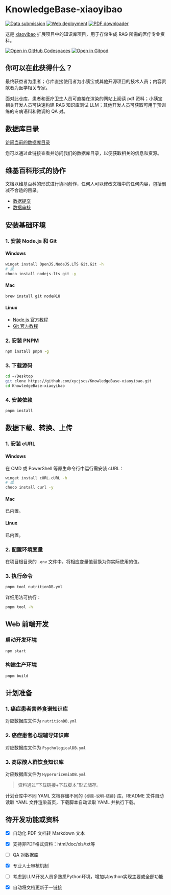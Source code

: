 # KnowledgeBase-xiaoyibao

[![Data submission](https://github.com/xycjscs/KnowledgeBase-xiaoyibao/actions/workflows/submit-data.yml/badge.svg)][1]
[![Web deployment](https://github.com/xycjscs/KnowledgeBase-xiaoyibao/actions/workflows/deploy-Web.yml/badge.svg)][2]
[![PDF downloader](https://github.com/xycjscs/KnowledgeBase-xiaoyibao/actions/workflows/fetch-PDF.yml/badge.svg)][3]

这是 [xiaoyibao][4] 扩展项目中的知识库项目，用于存储生成 RAG 所需的医疗专业资料。

[![Open in GitHub Codespaces](https://github.com/codespaces/badge.svg)][5]
[![Open in Gitpod](https://gitpod.io/button/open-in-gitpod.svg)][6]

## 你可以在此获得什么？

最终获益者为患者；仓库直接使用者为小胰宝或其他开源项目的技术人员；内容贡献者为医学相关专家。

面对此仓库，患者和医疗卫生人员可直接在渲染的网站上阅读 pdf 资料；小胰宝相关开发人员可快速构建 RAG 知识库测试 LLM；其他开发人员可获取可用于预训练的专病语料和微调的 QA 对。

## 数据库目录

[访问当前的数据库目录](https://xycjscs.github.io/KnowledgeBase-xiaoyibao/)

您可以通过此链接查看并访问我们的数据库目录，以便获取相关的信息和资源。

## 维基百科形式的协作

文档以维基百科的形式进行协同创作，任何人可以修改文档中的任何内容，包括删减不合适的目录。

- [数据提交](https://github.com/xycjscs/KnowledgeBase-xiaoyibao/issues/new?&template=submit-data.yml&labels=documentation&assignees=xycjscs)
- [数据审核](https://github.com/xycjscs/KnowledgeBase-xiaoyibao/issues?q=is%3Aopen+is%3Aissue+label%3Adocumentation)

## 安装基础环境

### 1. 安装 Node.js 和 Git

#### Windows

```sh
winget install OpenJS.NodeJS.LTS Git.Git -h
# 或
choco install nodejs-lts git -y
```

#### Mac

```sh
brew install git node@18
```

#### Linux

- [Node.js 官方教程](https://nodejs.org/en/download/package-manager/all)
- [Git 官方教程](https://git-scm.com/book/en/v2/Getting-Started-Installing-Git#_installing_on_linux)

### 2. 安装 PNPM

```sh
npm install pnpm -g
```

### 3. 下载源码

```sh
cd ~/Desktop
git clone https://github.com/xycjscs/KnowledgeBase-xiaoyibao.git
cd KnowledgeBase-xiaoyibao
```

### 4. 安装依赖

```sh
pnpm install
```

## 数据下载、转换、上传

### 1. 安装 cURL

#### Windows

在 CMD 或 PowerShell 等原生命令行中运行需安装 cURL：

```sh
winget install cURL.cURL -h
# 或
choco install curl -y
```

#### Mac

已内置。

#### Linux

已内置。

### 2. 配置环境变量

在项目根目录的 `.env` 文件中，将相应变量值替换为你实际使用的值。

### 3. 执行命令

```sh
pnpm tool nutritionDB.yml
```

详细用法可执行：

```sh
pnpm tool -h
```

## Web 前端开发

### 启动开发环境

```sh
npm start
```

### 构建生产环境

```sh
pnpm build
```

## 计划准备

### 1. 癌症患者营养食谱知识库

对应数据库文件为 `nutritionDB.yml`

### 2. 癌症患者心理辅导知识库

对应数据库文件为 `PsychologicalDB.yml`

### 3. 高尿酸人群饮食知识库

对应数据库文件为 `HyperuricemiaDB.yml`

> 资料通过“下载链接+下载脚本”形式储存。

计划仓库中不同 YAML 文档存储不同的 `{标题-说明-链接}` 库，README 文件自动读取 YAML 文件渲染首页，下载脚本自动读取 YAML 并执行下载。

## 待开发功能或资料

- [x] 自动化 PDF 文档转 Markdown 文本

- [x] 支持非PDF格式资料：html/doc/xls/txt等

- [ ] QA 对数据库

- [x] 专业人士审核机制

- [ ] 考虑到LLM开发人员多熟悉Python环境，增加以python实现主要或全部功能

- [x] 自动将文档更新于一链接

[1]: https://github.com/xycjscs/KnowledgeBase-xiaoyibao/actions/workflows/submit-data.yml
[2]: https://github.com/xycjscs/KnowledgeBase-xiaoyibao/actions/workflows/deploy-Web.yml
[3]: https://github.com/xycjscs/KnowledgeBase-xiaoyibao/actions/workflows/fetch-PDF.yml
[4]: https://github.com/PancrePal-xiaoyibao/PancrePal-xiaoyibao
[5]: https://codespaces.new/xycjscs/KnowledgeBase-xiaoyibao
[6]: https://gitpod.io/?autostart=true#https://github.com/xycjscs/KnowledgeBase-xiaoyibao
